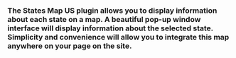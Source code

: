 ### The States Map US plugin allows you to display information about each state on a map. A beautiful pop-up window interface will display information about the selected state. Simplicity and convenience will allow you to integrate this map anywhere on your page on the site.
